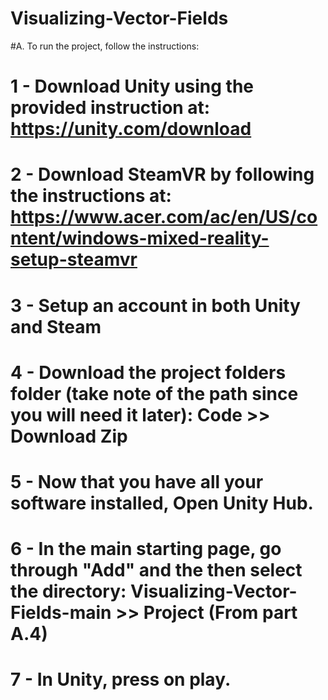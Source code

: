 # Visualizing-Vector-Fields
#A. To run the project, follow the instructions:
# 1 - Download Unity using the provided instruction at: https://unity.com/download
# 2 - Download SteamVR by following the instructions at: https://www.acer.com/ac/en/US/content/windows-mixed-reality-setup-steamvr
# 3 - Setup an account in both Unity and Steam
# 4 - Download the project folders folder (take note of the path since you will need it later): Code >> Download Zip 
# 5 - Now that you have all your software installed, Open Unity Hub.
# 6 - In the main starting page, go through "Add" and the then select the directory: Visualizing-Vector-Fields-main >> Project (From part A.4)
# 7 - In Unity, press on play.
